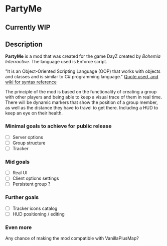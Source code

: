 # PartyMe
## Currently WIP

## Description

**PartyMe** is a mod that was created for the game DayZ created by *Bohemia Interractive*. The language used is Enforce script.

"It is an Object-Oriented Scripting Language (OOP) that works with objects and classes and is similar to C# programming language."
[Quote used, and wiki for syntax reference](https://community.bistudio.com/wiki/DayZ:Enforce_Script_Syntax)

The principle of the mod is based on the functionality of creating a group with other players and being able to keep a visual trace of them in real time.
There will be dynamic markers that show the position of a group member, as well as the distance they have to travel to get there. Including a HUD to keep an eye on their health.

### Minimal goals to achieve for public release
- [ ] Server options
- [ ] Group structure
- [ ] Tracker

### Mid goals
- [ ] Real UI
- [ ] Client options settings
- [ ] Persistent group ?

### Further goals
- [ ] Tracker icons catalog
- [ ] HUD positioning / editing

### Even more
Any chance of making the mod compatible with VanillaPlusMap?